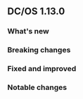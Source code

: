 ## DC/OS 1.13.0


### What's new


### Breaking changes


### Fixed and improved


### Notable changes
